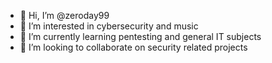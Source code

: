 - 👋 Hi, I’m @zeroday99
- 👀 I’m interested in cybersecurity and music
- 🌱 I’m currently learning pentesting and general IT subjects
- 💞️ I’m looking to collaborate on security related projects

<!---
zeroday99/zeroday99 is a ✨ special ✨ repository because its `README.md` (this file) appears on your GitHub profile.
You can click the Preview link to take a look at your changes.
--->
